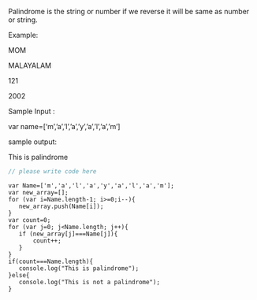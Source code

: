 Palindrome is the string or number if we reverse it  will be same as number or string.


Example:

MOM

MALAYALAM

121

2002

Sample Input :

var name=[‘m’,’a’,’l’,’a’,’y’,’a’,’l’,’a’,’m’]

sample output:

This is palindrome

```javascript
// please write code here
```


```solution
var Name=['m','a','l','a','y','a','l','a','m'];
var new_array=[];
for (var i=Name.length-1; i>=0;i--){
   new_array.push(Name[i]);
}
var count=0;
for (var j=0; j<Name.length; j++){
   if (new_array[j]===Name[j]){
       count++;
   }
}
if(count===Name.length){
   console.log("This is palindrome");
}else{
   console.log("This is not a palindrome");
}

```

